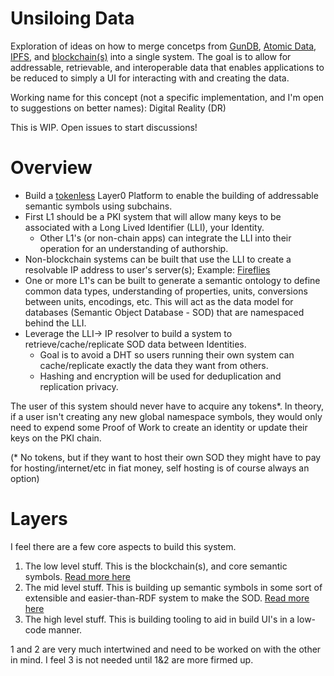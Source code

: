 # Unsiloing Data
Exploration of ideas on how to merge concetps from [GunDB](https://github.com/amark/gun), [Atomic Data](https://docs.atomicdata.dev/atomic-data-overview.html), [IPFS](https://github.com/ipfs/ipfs), and [blockchain(s)](https://github.com/ThinkingJoules/linked-data-thoughts/wiki/Blockchains) into a single system. The goal is to allow for addressable, retrievable, and interoperable data that enables applications to be reduced to simply a UI for interacting with and creating the data.

Working name for this concept (not a specific implementation, and I'm open to suggestions on better names): Digital Reality (DR)

This is WIP. Open issues to start discussions!

# Overview
* Build a [tokenless](https://github.com/ThinkingJoules/linked-data-thoughts/wiki/'Tokenless'-Proof-of-Stake-Blockchain-(PoSW-=-Proof-of-Staked-Work)) Layer0 Platform to enable the building of addressable semantic symbols using subchains.
* First L1 should be a PKI system that will allow many keys to be associated with a Long Lived Identifier (LLI), your Identity.
  * Other L1's (or non-chain apps) can integrate the LLI into their operation for an understanding of authorship.
* Non-blockchain systems can be built that use the LLI to create a resolvable IP address to user's server(s); Example: [Fireflies](http://www.cs.cornell.edu/home/rvr/papers/Fireflies.pdf)
* One or more L1's can be built to generate a semantic ontology to define common data types, understanding of properties, units, conversions between units, encodings, etc. This will act as the data model for databases (Semantic Object Database - SOD) that are namespaced behind the LLI.
* Leverage the LLI-> IP resolver to build a system to retrieve/cache/replicate SOD data between Identities.
  * Goal is to avoid a DHT so users running their own system can cache/replicate exactly the data they want from others.
  * Hashing and encryption will be used for deduplication and replication privacy.

The user of this system should never have to acquire any tokens*. In theory, if a user isn't creating any new global namespace symbols, they would only need to expend some Proof of Work to create an identity or update their keys on the PKI chain.

(* No tokens, but if they want to host their own SOD they might have to pay for hosting/internet/etc in fiat money, self hosting is of course always an option)

# Layers
I feel there are a few core aspects to build this system.
1) The low level stuff. This is the blockchain(s), and core semantic symbols. [Read more here](https://github.com/ThinkingJoules/distributed-web-data/blob/main/identifiers.md)
2) The mid level stuff. This is building up semantic symbols in some sort of extensible and easier-than-RDF system to make the SOD. [Read more here](https://github.com/ThinkingJoules/distributed-web-data/blob/main/semantic-objects.md)
3) The high level stuff. This is building tooling to aid in build UI's in a low-code manner.

1 and 2 are very much intertwined and need to be worked on with the other in mind. I feel 3 is not needed until 1&2 are more firmed up.
